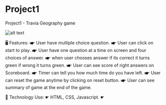 # Project1
Project1 - Travia Geography game

![alt text](https://github.com/salmannaseer5/Project1/blob/master/images/art.jpg)


🖥 Features:
☛ User have multiple choice question.
☛ User can click on start to play.
☛ User have one question at a time on screen and four choices of answer.
☛ when user chooses answer if its correct it turns green if wrong it turns green.
☛ User can see score of right answers on Scoreboard.
☛ Timer can tell you how much time do you have left. 
☛ User can reset the game anytime by clicking on reset button.
☛ User can see summary of game at the end of the game.


📡 Technology Use:
☛ HTML, CSS, Javascript.
☛